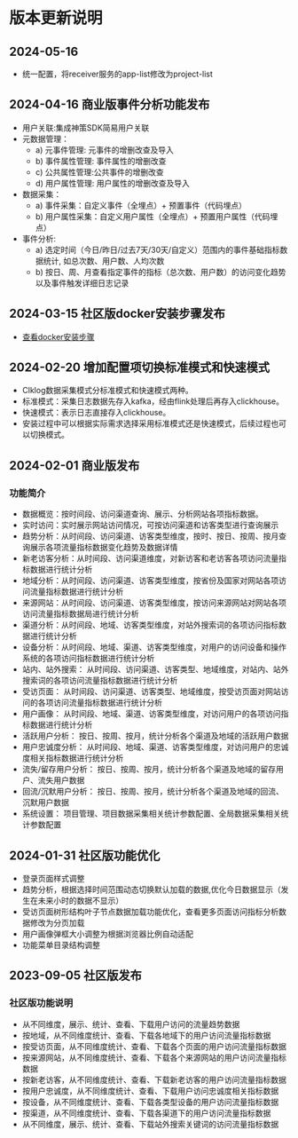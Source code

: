 # 版本更新说明

## 2024-05-16

- 统一配置，将receiver服务的app-list修改为project-list

## 2024-04-16 商业版事件分析功能发布

- 用户关联:集成神策SDK简易用户关联
- 元数据管理：
  - a) 元事件管理: 元事件的增删改查及导入
  - b) 事件属性管理: 事件属性的增删改查
  - c) 公共属性管理:公共事件的增删改查
  - d) 用户属性管理: 用户属性的增删改查及导入
- 数据采集：
  - a) 事件采集：自定义事件（全埋点）+ 预置事件（代码埋点）
  - b) 用户属性采集：自定义用户属性（全埋点）+ 预置用户属性（代码埋点）
- 事件分析:
  - a) 选定时间（今日/昨日/过去7天/30天/自定义）范围内的事件基础指标数据统计, 如总次数、用户数、人均次数
  - b) 按日、周、月查看指定事件的指标（总次数、用户数）的访问变化趋势以及事件触发详细日志记录

## 2024-03-15 社区版docker安装步骤发布

- [查看docker安装步骤](/quickstart/docker-installation.md)

## 2024-02-20 增加配置项切换标准模式和快速模式

- Clklog数据采集模式分标准模式和快速模式两种。
- 标准模式：采集日志数据先存入kafka，经由flink处理后再存入clickhouse。
- 快速模式：表示日志直接存入clickhouse。
- 安装过程中可以根据实际需求选择采用标准模式还是快速模式，后续过程也可以切换模式。

## 2024-02-01 商业版发布

### 功能简介

- 数据概览：按时间段、访问渠道查询、展示、分析网站各项指标数据。
- 实时访问：实时展示网站访问情况，可按访问渠道和访客类型进行查询展示
- 趋势分析：从时间段、访问渠道、访客类型维度，按时、按日、按周、按月查询展示各项流量指标数据变化趋势及数据详情
- 新老访客分析：从时间段、访问渠道维度，对新访客和老访客各项访问流量指标数据进行统计分析
- 地域分析：从时间段、访问渠道、访客类型维度，按省份及国家对网站各项访问流量指标数据进行统计分析
- 来源网站：从时间段、访问渠道、访客类型维度，按访问来源网站对网站各项访问流量指标数据局进行统计分析
- 渠道分析：从时间段、地域、访客类型维度，对站外搜索词的各项访问指标数据进行统计分析
- 设备分析：从时间段、地域、渠道、访客类型维度，对用户的访问设备和操作系统的各项访问指标数据进行统计分析
- 站内、站外搜索： 从时间段、访问渠道、访客类型、地域维度，对站内、站外搜索词的各项访问流量指标数据进行统计分析
- 受访页面： 从时间段、访问渠道、访客类型、地域维度，按受访页面对网站访问的各项访问流量指标数据进行统计分析
- 用户画像： 从时间段、地域、渠道、访客类型维度，对访问用户的各项访问指标数据进行统计分析
- 活跃用户分析： 按日、按周、按月，统计分析各个渠道及地域的活跃用户数据
- 用户忠诚度分析： 从时间段、地域、渠道、访客类型维度，对访问用户的忠诚度相关指标数据进行统计分析
- 流失/留存用户分析： 按日、按周、按月，统计分析各个渠道及地域的留存用户、流失用户数据
- 回流/沉默用户分析： 按日、按周、按月，统计分析各个渠道及地域的回流、沉默用户数据
- 系统设置： 项目管理、项目数据采集相关统计参数配置、全局数据采集相关统计参数配置

## 2024-01-31 社区版功能优化

- 登录页面样式调整
- 趋势分析，根据选择时间范围动态切换默认加载的数据,优化今日数据显示（发生在未来小时的数据不显示）
- 受访页面树形结构叶子节点数据加载功能优化，查看更多页面访问指标分析数据修改为分页加载
- 用户画像弹框大小调整为根据浏览器比例自动适配
- 功能菜单目录结构调整

## 2023-09-05 社区版发布

### 社区版功能说明

- 从不同维度，展示、统计、查看、下载用户访问的流量趋势数据
- 按地域，从不同维度统计、查看、下载各地域下的用户访问流量指标数据
- 按受访页面，从不同维度统计、查看、下载各个页面的用户访问流量指标数据
- 按来源网站，从不同维度统计、查看、下载各个来源网站的用户访问流量指标数据
- 按新老访客，从不同维度统计、查看、下载新老访客的用户访问流量指标数据
- 按用户忠诚度，从不同维度统计、查看、下载用户访问忠诚度相关指标数据
- 按设备，从不同维度统计、查看、下载各类型设备的用户访问流量指标数据
- 按渠道，从不同维度统计、查看、下载各渠道下的用户访问流量指标数据
- 从不同维度，展示、统计、查看、下载站外搜索关键词的访问流量指标数据

<!-- ### 优化&修复 -->
<!-- ### 新贡献者 -->
